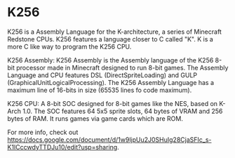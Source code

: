 # K256
K256 is a Assembly Language for the K-architecture, a series of Minecraft Redstone CPUs.
K256 features a language closer to C called "K". K is a more C like way to program the K256 CPU.

K256 Assembly:
K256 Assembly is the Assembly language of the K256 8-bit processor made in Minecraft designed to run 8-bit games. The Assembly Language and CPU features DSL (DirectSpriteLoading) and GULP (GraphicalUnitLogicalProcessing).
The K256 Assembly Language has a maximum line of 16-bits in size (65535 lines fo code maximum).

K256 CPU:
A 8-bit SOC designed for 8-bit games like the NES, based on K-Arch 1.0. The SOC features 64 5x5 sprite slots, 64 bytes of VRAM and 256 bytes of RAM. It runs games via game cards which are ROM.

For more info, check out https://docs.google.com/document/d/1w9ljpUu2J0SHuIg28CjaSFIc_s-K1ICccwdyTTDJu10/edit?usp=sharing.
